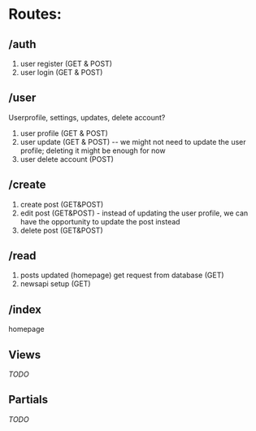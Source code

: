 # Routes: 

## /auth 
1. user register (GET & POST)
2. user login (GET & POST)

## /user
Userprofile, settings, updates, delete account?
1. user profile (GET & POST)
2. user update (GET & POST)  -- we might not need to update the user profile; deleting it might be enough for now
3. user delete account (POST)

## /create
1. create post (GET&POST)
2. edit post (GET&POST) - instead of updating the user profile, we can have the opportunity to update the post instead
3. delete post (GET&POST)

## /read
1. posts updated (homepage) get request from database (GET)
2. newsapi setup (GET)

## /index
homepage

## Views

*TODO*

## Partials 

*TODO*
